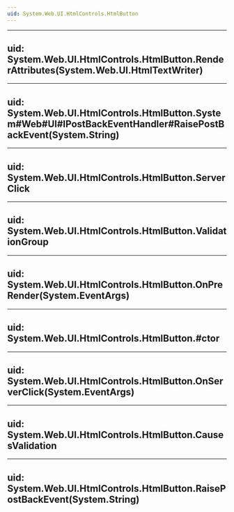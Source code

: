 ```yaml
---
uid: System.Web.UI.HtmlControls.HtmlButton
---
```


---
uid: System.Web.UI.HtmlControls.HtmlButton.RenderAttributes(System.Web.UI.HtmlTextWriter)
---

---
uid: System.Web.UI.HtmlControls.HtmlButton.System#Web#UI#IPostBackEventHandler#RaisePostBackEvent(System.String)
---

---
uid: System.Web.UI.HtmlControls.HtmlButton.ServerClick
---

---
uid: System.Web.UI.HtmlControls.HtmlButton.ValidationGroup
---

---
uid: System.Web.UI.HtmlControls.HtmlButton.OnPreRender(System.EventArgs)
---

---
uid: System.Web.UI.HtmlControls.HtmlButton.#ctor
---

---
uid: System.Web.UI.HtmlControls.HtmlButton.OnServerClick(System.EventArgs)
---

---
uid: System.Web.UI.HtmlControls.HtmlButton.CausesValidation
---

---
uid: System.Web.UI.HtmlControls.HtmlButton.RaisePostBackEvent(System.String)
---

